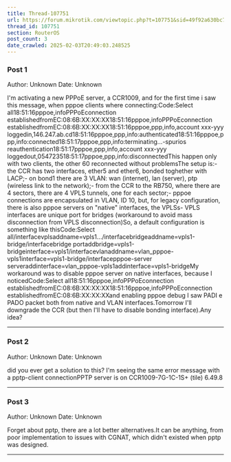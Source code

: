 ```yaml
---
title: Thread-107751
url: https://forum.mikrotik.com/viewtopic.php?t=107751&sid=49f92a630bc7970d8ca50523be880e8f
thread_id: 107751
section: RouterOS
post_count: 3
date_crawled: 2025-02-03T20:49:03.248525
---
```


### Post 1
Author: Unknown
Date: Unknown

I'm activating a new PPPoE server, a CCR1009, and for the first time i saw this message, when pppoe clients where connecting:Code:Select all18:51:16pppoe,infoPPPoEconnection establishedfromEC:08:6B:XX:XX:XX18:51:16pppoe,infoPPPoEconnection establishedfromEC:08:6B:XX:XX:XX18:51:16pppoe,ppp,info,account xxx-yyy loggedin,146.247.ab.cd18:51:16pppoe,ppp,info<pppoe-xxx-yyy>:authenticated18:51:16pppoe,ppp,info<pppoe-xxx-yyy>:connected18:51:17pppoe,ppp,info<pppoe-xxx-yyy>:terminating...-spurios reauthentication18:51:17pppoe,ppp,info,account xxx-yyy loggedout,054723518:51:17pppoe,ppp,info<pppoe-xxx-yyy>:disconnectedThis happen only with two clients, the other 60 reconnected without problemsThe setup is:- the CCR has two interfaces, ether5 and ether6, bonded toghether with LACP;- on bond1 there are 3 VLAN: wan (internet), lan (server), ptp (wireless link to the network);- from the CCR to the RB750, where there are 4 sectors, there are 4 VPLS tunnels, one for each sector;- pppoe connections are encapsulated in VLAN, ID 10, but, for legacy configuration, there is also pppoe servers on "native" interfaces, the VPLSs- VPLS interfaces are unique port for bridges (workaround to avoid mass disconnection from VPLS disconnection)So, a default configuration is something like thisCode:Select all/interfacevplsaddname=vpls1.../interfacebridgeaddname=vpls1-bridge/interfacebridge portaddbridge=vpls1-bridgeinterface=vpls1/interfacevlanaddname=vlan_pppoe-vpls1interface=vpls1-bridge/interfacepppoe-server serveraddinterface=vlan_pppoe-vpls1addinterface=vpls1-bridgeMy workaround was to disable pppoe server on native interfaces, because I noticedCode:Select all18:51:16pppoe,infoPPPoEconnection establishedfromEC:08:6B:XX:XX:XX18:51:16pppoe,infoPPPoEconnection establishedfromEC:08:6B:XX:XX:XXand enabling pppoe debug I saw PADI e PADO packet both from native and VLAN interfaces.Tomorrow I'll downgrade the CCR (but then I'll have to disable bonding interface).Any idea?

---
### Post 2
Author: Unknown
Date: Unknown

did you ever get a solution to this? I'm seeing the same error message with a pptp-client connectionPPTP server is on CCR1009-7G-1C-1S+ (tile) 6.49.8

---
### Post 3
Author: Unknown
Date: Unknown

Forget about pptp, there are a lot better alternatives.It can be anything, from poor implementation to issues with CGNAT, which didn't existed when pptp was designed.

---
